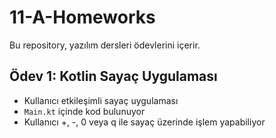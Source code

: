 # 11-A-Homeworks

Bu repository, yazılım dersleri ödevlerini içerir.

## Ödev 1: Kotlin Sayaç Uygulaması
- Kullanıcı etkileşimli sayaç uygulaması
- `Main.kt` içinde kod bulunuyor
- Kullanıcı +, -, 0 veya q ile sayaç üzerinde işlem yapabiliyor
